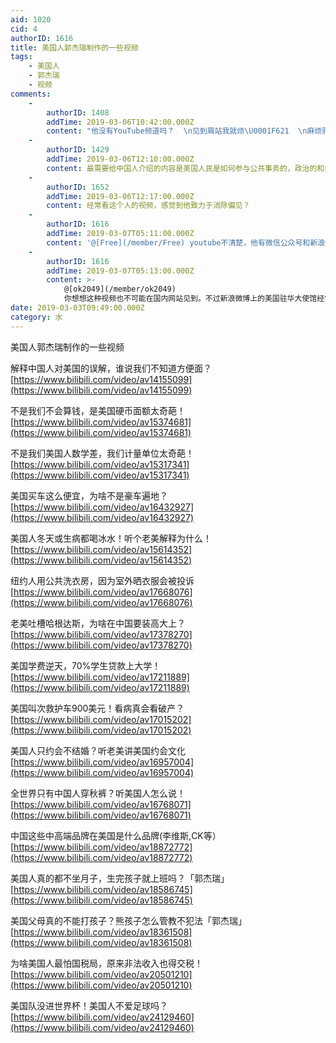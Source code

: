 ```yaml
---
aid: 1020
cid: 4
authorID: 1616
title: 美国人郭杰瑞制作的一些视频
tags:
    - 美国人
    - 郭杰瑞
    - 视频
comments:
    -
        authorID: 1408
        addTime: 2019-03-06T10:42:00.000Z
        content: "他没有YouTube频道吗？  \n见到屑站我就烦\U0001F621  \n麻烦贴出YouTube的链接，行吗？"
    -
        authorID: 1429
        addTime: 2019-03-06T12:10:00.000Z
        content: 最需要给中国人介绍的内容是美国人民是如何参与公共事务的，政治的和非政治的，后者可以多讲些
    -
        authorID: 1652
        addTime: 2019-03-06T12:17:00.000Z
        content: 经常看这个人的视频，感觉到他致力于消除偏见？
    -
        authorID: 1616
        addTime: 2019-03-07T05:11:00.000Z
        content: '@[Free](/member/Free) youtube不清楚，他有微信公众号和新浪微博。'
    -
        authorID: 1616
        addTime: 2019-03-07T05:13:00.000Z
        content: >-
            @[ok2049](/member/ok2049)
            你想想这种视频也不可能在国内网站见到。不过新浪微博上的美国驻华大使馆经常发布你关注的信息，他们还有个博客，叫雾谷飞鸿，可以了解一下。
date: 2019-03-03T09:49:00.000Z
category: 水
---
```


美国人郭杰瑞制作的一些视频

解释中国人对美国的误解，谁说我们不知道方便面？  
[https://www.bilibili.com/video/av14155099](https://www.bilibili.com/video/av14155099)

不是我们不会算钱，是美国硬币面额太奇葩！  
[https://www.bilibili.com/video/av15374681](https://www.bilibili.com/video/av15374681)

不是我们美国人数学差，我们计量单位太奇葩！  
[https://www.bilibili.com/video/av15317341](https://www.bilibili.com/video/av15317341)

美国买车这么便宜，为啥不是豪车遍地？  
[https://www.bilibili.com/video/av16432927](https://www.bilibili.com/video/av16432927)

美国人冬天或生病都喝冰水！听个老美解释为什么！  
[https://www.bilibili.com/video/av15614352](https://www.bilibili.com/video/av15614352)

纽约人用公共洗衣房，因为室外晒衣服会被投诉  
[https://www.bilibili.com/video/av17668076](https://www.bilibili.com/video/av17668076)

老美吐槽哈根达斯，为啥在中国要装高大上？  
[https://www.bilibili.com/video/av17378270](https://www.bilibili.com/video/av17378270)

美国学费逆天，70%学生贷款上大学！  
[https://www.bilibili.com/video/av17211889](https://www.bilibili.com/video/av17211889)

美国叫次救护车900美元！看病真会看破产？  
[https://www.bilibili.com/video/av17015202](https://www.bilibili.com/video/av17015202)

美国人只约会不结婚？听老美讲美国约会文化  
[https://www.bilibili.com/video/av16957004](https://www.bilibili.com/video/av16957004)

全世界只有中国人穿秋裤？听美国人怎么说！  
[https://www.bilibili.com/video/av16768071](https://www.bilibili.com/video/av16768071)

中国这些中高端品牌在美国是什么品牌(李维斯,CK等）  
[https://www.bilibili.com/video/av18872772](https://www.bilibili.com/video/av18872772)

美国人真的都不坐月子，生完孩子就上班吗？「郭杰瑞」  
[https://www.bilibili.com/video/av18586745](https://www.bilibili.com/video/av18586745)

美国父母真的不能打孩子？熊孩子怎么管教不犯法「郭杰瑞」  
[https://www.bilibili.com/video/av18361508](https://www.bilibili.com/video/av18361508)

为啥美国人最怕国税局，原来非法收入也得交税！  
[https://www.bilibili.com/video/av20501210](https://www.bilibili.com/video/av20501210)

美国队没进世界杯！美国人不爱足球吗？  
[https://www.bilibili.com/video/av24129460](https://www.bilibili.com/video/av24129460)

